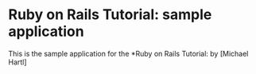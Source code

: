 # Ruby on Rails Tutorial: sample application

This is the sample application for the
*Ruby on Rails Tutorial:
by [Michael Hartl]
